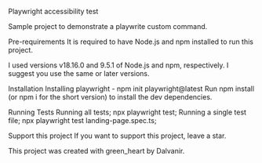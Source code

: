 Playwright accessibility test

Sample project to demonstrate a playwrite custom command.

Pre-requirements
It is required to have Node.js and npm installed to run this project.

I used versions v18.16.0 and 9.5.1 of Node.js and npm, respectively. I suggest you use the same or later versions.

Installation
Installing playwright - npm init playwright@latest
Run npm install (or npm i for the short version) to install the dev dependencies.

Running Tests
Running all tests;
npx playwright test;
Running a single test file;
npx playwright test landing-page.spec.ts;

Support this project
If you want to support this project, leave a star.

This project was created with green_heart by Dalvanir.
